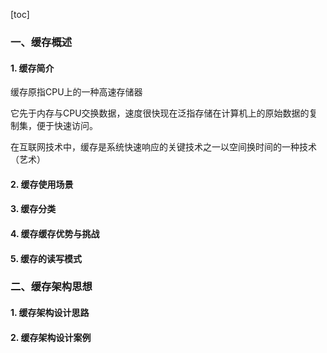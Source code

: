 [toc]

### 一、缓存概述

#### 1. 缓存简介

缓存原指CPU上的一种高速存储器

它先于内存与CPU交换数据，速度很快现在泛指存储在计算机上的原始数据的复制集，便于快速访问。

在互联网技术中，缓存是系统快速响应的关键技术之一以空间换时间的一种技术（艺术）





#### 2. 缓存使用场景







#### 3. 缓存分类







#### 4. 缓存缓存优势与挑战







#### 5. 缓存的读写模式











### 二、缓存架构思想

#### 1. 缓存架构设计思路







#### 2. 缓存架构设计案例





